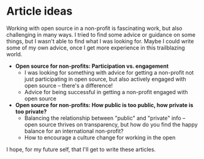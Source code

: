 Article ideas
=============

Working with open source in a non-profit is fascinating work, but also
challenging in many ways. I tried to find some advice or guidance on some
things, but I wasn't able to find what I was looking for. Maybe I could write
some of my own advice, once I get more experience in this trailblazing world.

* **Open source for non-profits: Participation vs. engagement**
    * I was looking for something with advice for getting a non-profit not just
      participating in open source, but also actively engaged with open source –
      there's a difference!
    * Advice for being successful in getting a non-profit engaged with open
      source
* **Open source for non-profits: How public is too public, how private is too
  private?**
    * Balancing the relationship between "public" and "private" info – open
      source thrives on transparency, but how do you find the happy balance for
      an international non-profit?
    * How to encourage a culture change for working in the open

I hope, for my future self, that I'll get to write these articles.
